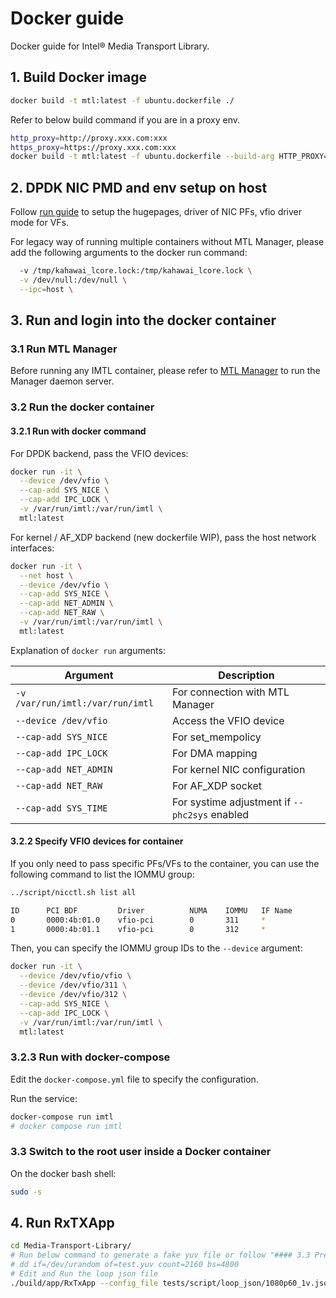 # Docker guide

Docker guide for Intel® Media Transport Library.

## 1. Build Docker image

```bash
docker build -t mtl:latest -f ubuntu.dockerfile ./
```

Refer to below build command if you are in a proxy env.

```bash
http_proxy=http://proxy.xxx.com:xxx
https_proxy=https://proxy.xxx.com:xxx
docker build -t mtl:latest -f ubuntu.dockerfile --build-arg HTTP_PROXY=$http_proxy --build-arg HTTPS_PROXY=$https_proxy ./
```

## 2. DPDK NIC PMD and env setup on host

Follow [run guide](../doc/run.md) to setup the hugepages, driver of NIC PFs, vfio driver mode for VFs.

For legacy way of running multiple containers without MTL Manager, please add the following arguments to the docker run command:

```bash
  -v /tmp/kahawai_lcore.lock:/tmp/kahawai_lcore.lock \
  -v /dev/null:/dev/null \
  --ipc=host \
```

## 3. Run and login into the docker container

### 3.1 Run MTL Manager

Before running any IMTL container, please refer to [MTL Manager](../manager/README.md) to run the Manager daemon server.

### 3.2 Run the docker container

#### 3.2.1 Run with docker command

For DPDK backend, pass the VFIO devices:

```bash
docker run -it \
  --device /dev/vfio \
  --cap-add SYS_NICE \
  --cap-add IPC_LOCK \
  -v /var/run/imtl:/var/run/imtl \
  mtl:latest
```

For kernel / AF_XDP backend (new dockerfile WIP), pass the host network interfaces:

```bash
docker run -it \
  --net host \
  --device /dev/vfio \
  --cap-add SYS_NICE \
  --cap-add NET_ADMIN \
  --cap-add NET_RAW \
  -v /var/run/imtl:/var/run/imtl \
  mtl:latest
```

Explanation of `docker run` arguments:

| Argument | Description |
| --- | --- |
| `-v /var/run/imtl:/var/run/imtl` | For connection with MTL Manager |
| `--device /dev/vfio` | Access the VFIO device |
| `--cap-add SYS_NICE` | For set_mempolicy |
| `--cap-add IPC_LOCK` | For DMA mapping |
| `--cap-add NET_ADMIN` | For kernel NIC configuration |
| `--cap-add NET_RAW` | For AF_XDP socket |
| `--cap-add SYS_TIME` | For systime adjustment if `--phc2sys` enabled |

#### 3.2.2 Specify VFIO devices for container

If you only need to pass specific PFs/VFs to the container, you can use the following command to list the IOMMU group:

```bash
../script/nicctl.sh list all

ID      PCI BDF         Driver          NUMA    IOMMU   IF Name
0       0000:4b:01.0    vfio-pci        0       311     *
1       0000:4b:01.1    vfio-pci        0       312     *
```

Then, you can specify the IOMMU group IDs to the `--device` argument:

```bash
docker run -it \
  --device /dev/vfio/vfio \
  --device /dev/vfio/311 \
  --device /dev/vfio/312 \
  --cap-add SYS_NICE \
  --cap-add IPC_LOCK \
  -v /var/run/imtl:/var/run/imtl \
  mtl:latest
```

### 3.2.3 Run with docker-compose

Edit the `docker-compose.yml` file to specify the configuration.

Run the service:

```bash
docker-compose run imtl
# docker compose run imtl
```

### 3.3 Switch to the root user inside a Docker container

On the docker bash shell:

```bash
sudo -s
```

## 4. Run RxTXApp

```bash
cd Media-Transport-Library/
# Run below command to generate a fake yuv file or follow "#### 3.3 Prepare source files:" in [run guide](../doc/run.md)
# dd if=/dev/urandom of=test.yuv count=2160 bs=4800
# Edit and Run the loop json file
./build/app/RxTxApp --config_file tests/script/loop_json/1080p60_1v.json
```

